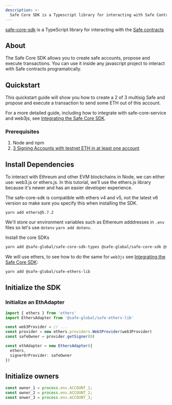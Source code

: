 ```yaml
---
description: >-
  Safe Core SDK is a Typescript library for interacting with Safe Contracts
---
```


[safe-core-sdk](https://github.com/safe-global/safe-core-sdk/tree/main/packages/safe-core-sdk) is a TypeScript library for interacting with the [Safe contracts](https://github.com/safe-global/safe-contracts)

## About

The Safe Core SDK allows you to create safe accounts, propose and execute transactions. You can use it inside any javascript project to interact with Safe contracts programatically. 

## Quickstart

This quickstart guide will show you how to create a 2 of 3 multisig Safe and propose and execute a transaction to send some ETH out of this account.

For a more detailed guide, including how to integrate with safe-core-service and web3js, see [Integrating the Safe Core SDK](https://github.com/safe-global/safe-core-sdk/blob/main/guides/integrating-the-safe-core-sdk.md).

### Prerequisites

1. Node and npm
2. [3 Signing Accounts with testnet ETH in at least one account](https://docs.gnosis-safe.io/learn/quickstart)


## Install Dependencies

To interact with Ethreum and other EVM blockchains in Node, we can either use: web3.js or ethers.js. 
In this tutorial, we’ll use the ethers.js library because it's newer and has an easier developer experience.

The safe-core-sdk is compatible with ethers v4 and v5, not the latest v6 version so make sure you specify this when installing the SDK.

`yarn add ethers@5.7.2`


We'll store our environment variables such as Ethereum adddresses in `.env` files so let's use `dotenv`
`yarn add dotenv`.

Install the core SDKs
```bash
yarn add @safe-global/safe-core-sdk-types @safe-global/safe-core-sdk @safe-global/safe-service-client
```

We will use ethers, to see how to do the same for `web3js` see [Integrating the Safe Core SDK](https://github.com/safe-global/safe-core-sdk/blob/main/guides/integrating-the-safe-core-sdk.md):
```bash
yarn add @safe-global/safe-ethers-lib
```

## Initialize the SDK

### Initialize an EthAdapter

```typescript
import { ethers } from 'ethers'
import EthersAdapter from '@safe-global/safe-ethers-lib'

const web3Provider = // ...
const provider = new ethers.providers.Web3Provider(web3Provider)
const safeOwner = provider.getSigner(0)

const ethAdapter = new EthersAdapter({
  ethers,
  signerOrProvider: safeOwner
})
```

## Initialize owners

```typescript
const owner_1 = process.env.ACCOUNT_1;
const owner_2 = process.env.ACCOUNT_2;
const onwer_3 = process.env.ACCOUNT_3;
```

